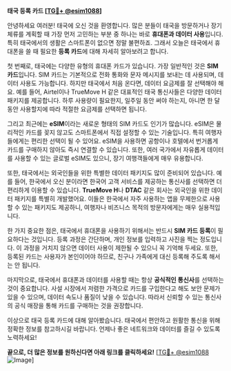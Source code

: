 **태국 등록 카드 [[TG💪+ @esim1088](https://t.me/s/esim1088)]**

안녕하세요 여러분! 태국에 오신 것을 환영합니다. 많은 분들이 태국을 방문하거나 장기 체류를 계획할 때 가장 먼저 고민하는 부분 중 하나는 바로 **휴대폰과 데이터 사용**입니다. 특히 태국에서의 생활은 스마트폰이 없으면 정말 불편하죠. 그래서 오늘은 태국에서 휴대폰을 쓸 때 필요한 **등록 카드**에 대해 자세히 알아보려고 합니다.

첫 번째로, 태국에는 다양한 유형의 휴대폰 카드가 있습니다. 가장 일반적인 것은 **SIM 카드**입니다. SIM 카드는 기본적으로 전화 통화와 문자 메시지를 보내는 데 사용되며, 데이터 사용도 가능합니다. 하지만 태국에서 처음 온다면, 데이터 요금제를 잘 선택해야 해요. 예를 들어, Airtel이나 TrueMove H 같은 대표적인 태국 통신사들은 다양한 데이터 패키지를 제공합니다. 하루 사용량이 필요한지, 일주일 동안 써야 하는지, 아니면 한 달 동안 사용할지에 따라 적절한 요금제를 선택하면 됩니다.

그리고 최근에는 **eSIM**이라는 새로운 형태의 SIM 카드도 인기가 많습니다. eSIM은 물리적인 카드를 꽂지 않고도 스마트폰에서 직접 설정할 수 있는 기술입니다. 특히 여행자들에게는 편리한 선택이 될 수 있어요. eSIM을 사용하면 공항이나 호텔에서 번거롭게 카드를 구매하지 않아도 즉시 연결할 수 있습니다. 또한, 여러 국가에서 자유롭게 데이터를 사용할 수 있는 글로벌 eSIM도 있으니, 장기 여행객들에게 매우 유용합니다.

또한, 태국에서는 외국인들을 위한 특별한 데이터 패키지도 많이 준비되어 있습니다. 예를 들어, 한국에서 오신 분이라면 한국어 고객 서비스를 제공하는 통신사를 선택하면 더 편리하게 이용할 수 있습니다. **TrueMove H**나 **DTAC** 같은 회사는 외국인을 위한 데이터 패키지를 특별히 개발했어요. 이들은 한국에서 자주 사용하는 앱을 무제한으로 사용할 수 있는 패키지도 제공하니, 여행자나 비즈니스 목적의 방문자에게는 매우 실용적입니다.

한 가지 중요한 점은, 태국에서 휴대폰을 사용하기 위해서는 반드시 **SIM 카드 등록**이 필요하다는 것입니다. 등록 과정은 간단하며, 개인 정보를 입력하고 사진을 찍는 정도입니다. 이 과정을 거치지 않으면 데이터 사용이 제한될 수 있으니 꼭 기억해 두세요. 또한, 등록된 카드는 사용자가 본인이어야 하므로, 친구나 가족에게 대신 등록해 주도록 해서는 안 됩니다.

마지막으로, 태국에서 휴대폰과 데이터를 사용할 때는 항상 **공식적인 통신사**를 선택하는 것이 중요합니다. 사설 시장에서 저렴한 가격으로 카드를 구입한다고 해도 보안 문제가 있을 수 있으며, 데이터 속도나 품질이 낮을 수 있습니다. 따라서 신뢰할 수 있는 통신사의 공식 매장을 통해 카드를 구매하는 것을 권장합니다.

이상으로 태국 등록 카드에 대해 알아봤습니다. 태국에서 편안하고 원활한 통신을 위해 정확한 정보를 참고하시길 바랍니다. 언제나 좋은 네트워크와 데이터를 즐길 수 있도록 노력하세요! 

**끝으로, 더 많은 정보를 원하신다면 아래 링크를 클릭하세요!** [[TG💪+ @esim1088](https://t.me/s/esim1088) ![Image](https://i.postimg.cc/Y0z9fWf4/image.png)]